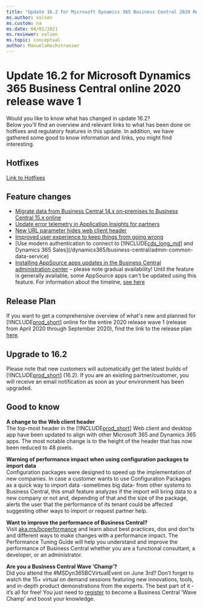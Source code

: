 ```yaml
---
title: "Update 16.2 for Microsoft Dynamics 365 Business Central 2020 Release Wave 1"
ms.author: solsen
ms.custom: na
ms.date: 04/01/2021
ms.reviewer: solsen
ms.topic: conceptual
author: ManuelaHochstrasser
---
```


# Update 16.2 for Microsoft Dynamics 365 Business Central online 2020 release wave 1

Would you like to know what has changed in update 16.2?   
Below you'll find an overview and relevant links to what has been done on hotfixes and regulatory features in this update. In addition, we have gathered some good to know information and links, you might find interesting.  

## Hotfixes

[Link to Hotfixes](https://support.microsoft.com/help/4564072)

## Feature changes

- [Migrate data from Business Central 14.x on-premises to Business Central 15.x online](/dynamics365-release-plan/2020wave1/dynamics365-business-central/migrate-data-business-central-14.x-on-premises-business-central-15.x-online)
- [Update error telemetry in Application Insights for partners](/dynamics365-release-plan/2020wave1/dynamics365-business-central/update-error-telemetry-application-insights-partners) 
- [New URL parameter hides web client header](/dynamics365-release-plan/2020wave1/dynamics365-business-central/new-url-parameter-hides-web-client-header)
- [Improved user experience to keep things from going wrong](/dynamics365-release-plan/2020wave1/dynamics365-business-central/improved-user-experience-to-keep-things-from-going-wrong)
- [Use modern authentication to connect to [!INCLUDE[cds_long_md](../includes/cds_long_md.md)] and Dynamics 365 Sales](/dynamics365/business-central/admin-common-data-service) 
- [Installing AppSource apps updates in the Business Central administration center](../administration/tenant-admin-center-manage-apps.md) – please note gradual availability! Until the feature is generally available, some AppSource apps can't be updated using this feature. For information about the timeline, [see here](/dynamics365-release-plan/2020wave1/dynamics365-business-central/installing-appsource-apps-updates-business-central-administration-center)
<!-- - [Use modern authentication to set up Email Logging]() -->

## Release Plan

If you want to get a comprehensive overview of what's new and planned for [!INCLUDE[prod_short](../developer/includes/prod_short.md)] online for the entire 2020 release wave 1 (release from April 2020 through September 2020), find the link to the release plan [here](/dynamics365-release-plan/2020wave1/dynamics365-business-central/planned-features). 

## Upgrade to 16.2

Please note that new customers will automatically get the latest builds of [!INCLUDE[prod_short](../developer/includes/prod_short.md)] (16.2). If you are an existing partner/customer, you will receive an email notification as soon as your environment has been upgraded. 

## Good to know

**A change to the Web client header**  
The top-most header in the [!INCLUDE[prod_short](../developer/includes/prod_short.md)] Web client and desktop app have been updated to align with other Microsoft 365 and Dynamics 365 apps. The most notable change is to the height of the header that has now been reduced to 48 pixels.

**Warning of performance impact when using configuration packages to import data**  
Configuration packages were designed to speed up the implementation of new companies. In case a customer wants to use Configuration Packages as a quick way to import data -sometimes big data- from other systems to Business Central, this small feature analyzes if the import will bring data to a new company or not and, depending of that and the size of the package, alerts the user that the performance of its tenant could be affected suggesting other ways to import or request partner help.

**Want to improve the performance of Business Central?**  
Visit [aka.ms/bcperformance](../performance/performance-overview.md) 
and learn about best practices, dos and don'ts and different ways to make changes with a performance impact. The Performance Tuning Guide will help you understand and improve the performance of Business Central whether you are a functional consultant, a developer, or an administrator. 

**Are you a Business Central Wave ‘Champ’?**  
Did you attend the #MSDyn365BCVirtualEvent on June 3rd? Don’t forget to watch the 15+ virtual on demand sessions featuring new innovations, tools, and in-depth product demonstrations from the experts. The best part of it - it’s all for free! You just need to [register](https://aka.ms/virtual/businesscentral/2020RW1) to become a Business Central ‘Wave Champ’ and boost your knowledge.
